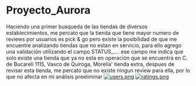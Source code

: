 ﻿# Proyecto_Aurora
Haciendo una primer busqueda de las tiendas de diversos establecimientos, me percato que la tienda que tiene mayor numero de reviews por usuarios es pick & go
pero existe la posibilidad de que me encuentre analizando tiendas que no estan en servicio, para ello agrego una validación
utilizando el campo STATUS_.... ese campo me indica que solo existe una tienda que ya no esta en operación que se encuentra en 
C. de Bucareli 1115, Vasco de Quiroga, Morelia' tienda extra,  despues de revisar esta tienda, me percato que no existe ningun review
para ella, por lo que no afecta en mi análisis preeliminar
[![users.png](https://i.postimg.cc/bNQsgvHs/users.png)](https://postimg.cc/XpYj74Pb)
[![ratings.png](https://i.postimg.cc/g2mrTPN4/ratings.png)](https://postimg.cc/56KxXDcF)
